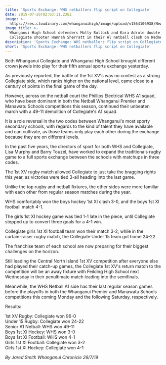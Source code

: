 ```yaml
---
title: 'Sports Exchange: WHS netballers flip script on Collegiate'
date: 2019-07-26T02:03:11.238Z
image: >-
  https://res.cloudinary.com/whanganuihigh/image/upload/v1564106938/News/vs_Collegiate_Chronicle_26.7.17.jpg
image_title: >-
  Whanganui High School defenders Molly Bullock and Kara Adrole double up on
  Collegiate shooter Hannah Sherratt in their Al netball clash on Wednesday.
description: 'Sports Exchange: WHS netballers flip script on Collegiate'
short: 'Sports Exchange: WHS netballers flip script on Collegiate'
---
```

Both Whanganui Collegiate and Whanganui High School brought different crown jewels into play for their fifth annual sports exchange yesterday.

As previously reported, the battle of the 1st XV's was no contest as a strong Collegiate side, which ranks higher on the national level, came close to a century of points in the final game of the day.

However, across on the netball court the Phillips Electrical WHS A1 squad, who have been dominant in both the Netball Whanganui Premier and Manawatu Schools competitions this season, continued their unbeaten march with a 49-11 demolition of Collegiate's A1 squad.

It is a role reversal in the two codes between Whanganui's most sporty secondary schools, with regards to the kind of talent they have available and can cultivate, as those teams only play each other during the exchange because they are on different levels.

In the past five years, the directors of sport for both WHS and Collegiate, Lisa Murphy and Barry Touzel, have worked to expand the traditionals rugby game to a full sports exchange between the schools with matchups in three codes.

The 1st XV rugby match allowed Collegiate to just take the bragging rights this year, as victories were tied 3-all heading into the last game.

Unlike the top rugby and netball fixtures, the other sides were more familiar with each other from regular season matches during the year.

WHS comfortably won the boys hockey 1st XI clash 3-0, and the boys 1st XI football match 4-1.

The girls 1st XI hockey game was tied 1-1 late in the piece, until Collegiate stepped up to convert three goals for a 4-1 win.

Collegiate girls 1st XI football team won their match 3-2, while in the curtain-raiser rugby match, the Collegiate Under 15 team got home 24-22.

The franchise team of each school are now preparing for their biggest challenges on the horizon.

Still leading the Central North Island 1st XV competition after everyone else had played their catch-up games, the Collegiate 1st XV's return match to the competition will be an away fixture with Feilding High School next Wednesday in their penultimate match leading into the semifinals.

Meanwhile, the WHS Netball A1 side has their last regular season games before the playoffs in both the Whanganui Premier and Manawatu Schools competitions this coming Monday and the following Saturday, respectively.

Results:

1st XV Rugby: Collegiate won 96-0  
Under 15 Rugby: Collegiate won 24-22  
Senior A1 Netball: WHS won 49-11  
Boys 1st XI Hockey: WHS won 3-0  
Boys 1st XI Football: WHS won 4-1  
Girls 1st XI Football: Collegiate won 3-2  
Girls 1st XI Hockey: Collegiate won 4-1  

_By Jared Smith_
_Whanganui Chronicle 26/7/19_
